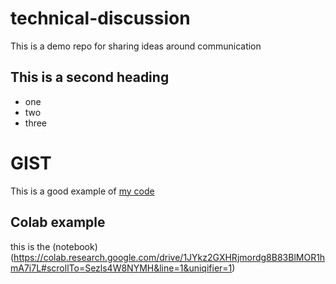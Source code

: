 # technical-discussion
This is a demo repo for sharing ideas around communication

## This is a second heading

* one
* two
* three

# GIST

This is a good example of [my code](https://gist.github.com/pizpirella/8e097cbf0380ca66174a1662553394a9) 

## Colab example

this is the (notebook)(https://colab.research.google.com/drive/1JYkz2GXHRjmordg8B83BlMOR1hmA7i7L#scrollTo=Sezls4W8NYMH&line=1&uniqifier=1)
